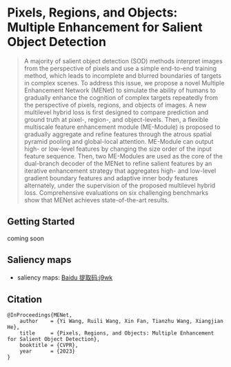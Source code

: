 # Pixels, Regions, and Objects: Multiple Enhancement for Salient Object Detection

> A majority of salient object detection (SOD) methods interpret images from the perspective of pixels and use a simple end-to-end training method, which leads to incomplete and blurred boundaries of targets in complex scenes. To address this issue, we propose a novel Multiple Enhancement Network (MENet) to simulate the ability of humans to gradually enhance the cognition of complex targets repeatedly from the perspective of pixels, regions, and objects of images. A new multilevel hybrid loss is first designed to compare prediction and ground truth at pixel-, region-, and object-levels. Then, a flexible multiscale feature enhancement module (ME-Module) is proposed to gradually aggregate and refine features through the atrous spatial pyramid pooling and global-local attention. ME-Module can output high- or low-level features by changing the size order of the input feature sequence. Then, two ME-Modules are used as the core of the dual-branch decoder of the MENet to refine salient features by an iterative enhancement strategy that aggregates high- and low-level gradient boundary features and adaptive inner body features alternately, under the supervision of the proposed multilevel hybrid loss. Comprehensive evaluations on six challenging benchmarks show that MENet achieves state-of-the-art results.

<!---

[![NPM Version][npm-image]][npm-url]
[![Build Status][travis-image]][travis-url]
[![Downloads Stats][npm-downloads]][npm-url]

用一两段话介绍这个项目以及它能做些什么。

![](https://github.com/dbader/readme-template/raw/master/header.png)
-->

## Getting Started 
coming soon


## Saliency maps 
- saliency maps: [Baidu 提取码:j9wk]( https://pan.baidu.com/s/1PqS17pX1y1GEqPC7I3NdbQ?pwd=j9wk) 



## Citation
```
@InProceedings{MENet,
    author    = {Yi Wang, Ruili Wang, Xin Fan, Tianzhu Wang, Xiangjian He},
    title     = {Pixels, Regions, and Objects: Multiple Enhancement for Salient Object Detection},
    booktitle = {CVPR},
    year      = {2023}
}
```




<!---
项目使用条件、如何安装部署、怎样运行使用以及使用演示

### Prerequisites 项目使用条件

你需要安装什么软件以及如何去安装它们。

```
Give examples
```

### Installation 安装

通过一步步实例告诉你如何安装部署、怎样运行使用。

OS X & Linux:

```sh
Give the example
```

Windows:

```sh
Give the example
```

### Usage example 使用示例

给出更多使用演示和截图，并贴出相应代码。

## Deployment 部署方法

部署到生产环境注意事项。

## Contributing 贡献指南

Please read [CONTRIBUTING.md](#) for details on our code of conduct, and the process for submitting pull requests to us.

清阅读 [CONTRIBUTING.md](#) 了解如何向这个项目贡献代码

## Release History 版本历史

* 0.2.1
    * CHANGE: Update docs
* 0.2.0
    * CHANGE: Remove `README.md`
* 0.1.0
    * Work in progress

## Authors 关于作者

* **WangYan** - *Initial work* - [WangYan](https://wangyan.org)

查看更多关于这个项目的贡献者，请阅读 [contributors](#) 

## License 授权协议

这个项目 MIT 协议， 请点击 [LICENSE.md](LICENSE.md) 了解更多细节。
-->
